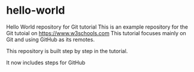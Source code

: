 # hello-world
Hello World repository for Git tutorial
This is an example repository for the Git tutoial on https://www.w3schools.com
This tutorial focuses mainly on Git and using GitHub as its remotes.

This repository is built step by step in the tutorial.

It now includes steps for GitHub
